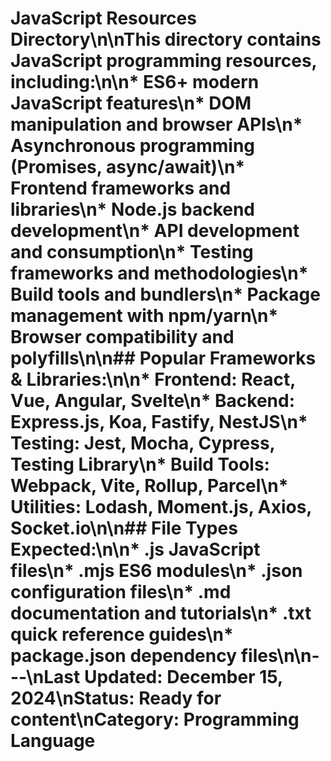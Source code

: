 # JavaScript Resources Directory\n\nThis directory contains JavaScript programming resources, including:\n\n*   ES6+ modern JavaScript features\n*   DOM manipulation and browser APIs\n*   Asynchronous programming (Promises, async/await)\n*   Frontend frameworks and libraries\n*   Node.js backend development\n*   API development and consumption\n*   Testing frameworks and methodologies\n*   Build tools and bundlers\n*   Package management with npm/yarn\n*   Browser compatibility and polyfills\n\n## Popular Frameworks & Libraries:\n\n*   Frontend: React, Vue, Angular, Svelte\n*   Backend: Express.js, Koa, Fastify, NestJS\n*   Testing: Jest, Mocha, Cypress, Testing Library\n*   Build Tools: Webpack, Vite, Rollup, Parcel\n*   Utilities: Lodash, Moment.js, Axios, Socket.io\n\n## File Types Expected:\n\n*   .js JavaScript files\n*   .mjs ES6 modules\n*   .json configuration files\n*   .md documentation and tutorials\n*   .txt quick reference guides\n*   package.json dependency files\n\n---\nLast Updated: December 15, 2024\nStatus: Ready for content\nCategory: Programming Language 